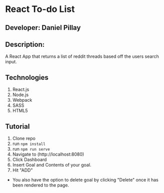 # React To-do List
## Developer: Daniel Pillay
## Description:
A React App that returns a list of reddit threads based off the users search input.
## Technologies
1. React.js
2. Node.js
3. Webpack
4. SASS
5. HTML5

## Tutorial
1. Clone repo
1. run `` npm install ``
1. run `` npm run serve ``
1. Navigate to (http://localhost:8080)
1. Click Dashboard
1. Insert Goal and Contents of your goal.
1. Hit "ADD"
 - You also have the option to delete goal by clicking "Delete" once it has been rendered to the page. 
